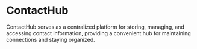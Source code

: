 # ContactHub
ContactHub serves as a centralized platform for storing, managing, and accessing contact information, providing a convenient hub for maintaining connections and staying organized.
